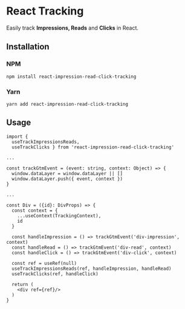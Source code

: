 # React Tracking

Easily track **Impressions, Reads** and **Clicks** in React.

## Installation

### NPM

```
npm install react-impression-read-click-tracking
```

### Yarn

```
yarn add react-impression-read-click-tracking
```

## Usage

```tsx
import { 
  useTrackImpressionsReads, 
  useTrackClicks } from 'react-impression-read-click-tracking'

...

const trackGtmEvent = (event: string, context: Object) => {
  window.dataLayer = window.dataLayer || []
  window.dataLayer.push({ event, context })
}

...

const Div = ({id}: DivProps) => {
  const context = {
    ...useContext(TrackingContext),
    id
  }

  const handleImpression = () => trackGtmEvent('div-impression', context)
  const handleRead = () => trackGtmEvent('div-read', context)
  const handleClick = () => trackGtmEvent('div-click', context)

  const ref = useRef(null)
  useTrackImpressionsReads(ref, handleImpression, handleRead)
  useTrackClicks(ref, handleClick)

  return (
    <div ref={ref}/>
  )
}
```
